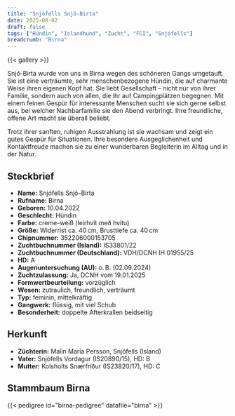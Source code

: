 ```yaml
---
title: "Snjófells Snjó-Birta"
date: 2025-08-02
draft: false
tags: ["Hündin", "Islandhund", "Zucht", "FCI", "Snjófells"]
breadcrumb: "Birna"
---
```


{{< gallery >}}

Snjó-Birta wurde von uns in Birna wegen des schöneren Gangs umgetauft. Sie ist eine verträumte, sehr menschenbezogene Hündin, die auf charmante Weise ihren eigenen Kopf hat. Sie liebt Gesellschaft – nicht nur von ihrer Familie, sondern auch von allen, die ihr auf Campingplätzen begegnen. Mit einem feinen Gespür für interessante Menschen sucht sie sich gerne selbst aus, bei welcher Nachbarfamilie sie den Abend verbringt. Ihre freundliche, offene Art macht sie überall beliebt.

Trotz ihrer sanften, ruhigen Ausstrahlung ist sie wachsam und zeigt ein gutes Gespür für Situationen. Ihre besondere Ausgeglichenheit und Kontaktfreude machen sie zu einer wunderbaren Begleiterin im Alltag und in der Natur.

## Steckbrief

- **Name:** Snjófells Snjó-Birta
- **Rufname:** Birna
- **Geboren:** 10.04.2022
- **Geschlecht:** Hündin
- **Farbe:** creme-weiß (leirhvít með hvítu)
- **Größe:** Widerrist ca. 40 cm, Brusttiefe ca. 40 cm
- **Chipnummer:** 352206000153705
- **Zuchtbuchnummer (Island):** IS33801/22
- **Zuchtbuchnummer (Deutschland):** VDH/DCNH IH 01955/25
- **HD:** A
- **Augenuntersuchung (AU):** o. B. (02.09.2024)
- **Zuchtzulassung:** Ja, DCNH vom 19.01.2025
- **Formwertbeurteilung:** vorzüglich
- **Wesen:** zutraulich, freundlich, verträumt
- **Typ:** feminin, mittelkräftig
- **Gangwerk:** flüssig, mit viel Schub
- **Besonderheit:** doppelte Afterkrallen beidseitig

## Herkunft

- **Züchterin:** Malin Maria Persson, Snjófells (Island)
- **Vater:** Snjófells Vordagur (IS20890/15), HD: B
- **Mutter:** Kolsholts Snærfríður (IS23820/17), HD: C

## Stammbaum Birna

{{< pedigree id="birna-pedigree" datafile="birna" >}}
